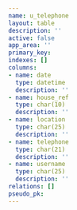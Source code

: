 ```yaml
---
name: u_telephone
layout: table
description: ''
active: false
app_area: ''
primary_key: 
indexes: []
columns:
- name: date
  type: datetime
  description: ''
- name: house_ref
  type: char(10)
  description: ''
- name: location
  type: char(25)
  description: ''
- name: telephone
  type: char(21)
  description: ''
- name: username
  type: char(25)
  description: ''
relations: []
pseudo_pk: 
---
```


